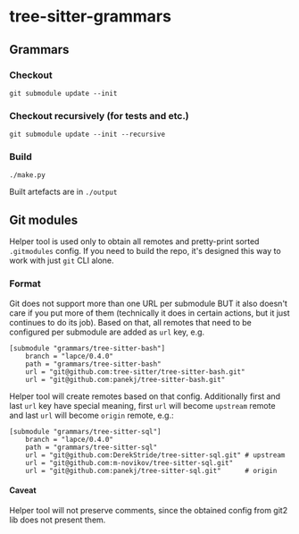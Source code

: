 # tree-sitter-grammars

## Grammars

### Checkout

```shell
git submodule update --init
```

### Checkout recursively (for tests and etc.)

```shell
git submodule update --init --recursive
```

### Build

```shell
./make.py
```

Built artefacts are in `./output`

## Git modules

Helper tool is used only to obtain all remotes and pretty-print sorted `.gitmodules` config. If you need to build the repo, it's designed this way to work with just `git` CLI alone.

### Format

Git does not support more than one URL per submodule BUT it also doesn't care if you put more of them (technically it does in certain actions, but it just continues to do its job).
Based on that, all remotes that need to be configured per submodule are added as `url` key, e.g.

```gitconfig
[submodule "grammars/tree-sitter-bash"]
	branch = "lapce/0.4.0"
	path = "grammars/tree-sitter-bash"
	url = "git@github.com:tree-sitter/tree-sitter-bash.git"
	url = "git@github.com:panekj/tree-sitter-bash.git"
```

Helper tool will create remotes based on that config.
Additionally first and last `url` key have special meaning, first `url` will become `upstream` remote and last `url` will become `origin` remote, e.g.:

```gitconfig
[submodule "grammars/tree-sitter-sql"]
	branch = "lapce/0.4.0"
	path = "grammars/tree-sitter-sql"
	url = "git@github.com:DerekStride/tree-sitter-sql.git" # upstream
	url = "git@github.com:m-novikov/tree-sitter-sql.git"
	url = "git@github.com:panekj/tree-sitter-sql.git"      # origin
```

#### Caveat

Helper tool will not preserve comments, since the obtained config from git2 lib does not present them.
